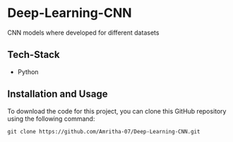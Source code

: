 # Deep-Learning-CNN

CNN models where developed for different datasets

## Tech-Stack

- Python

## Installation and Usage

To download the code for this project, you can clone this GitHub repository using the following command:

```git clone https://github.com/Amritha-07/Deep-Learning-CNN.git```